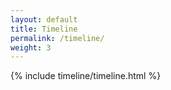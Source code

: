 ```yaml
---
layout: default
title: Timeline
permalink: /timeline/
weight: 3
---
```


<div class="row">
{% include timeline/timeline.html %}
</div>
